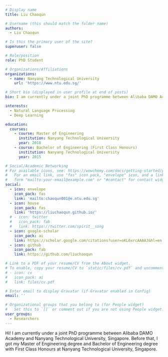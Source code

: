 ```yaml
---
# Display name
title: Liu Chaoqun

# Username (this should match the folder name)
authors:
  - Liu Chaoqun

# Is this the primary user of the site?
superuser: false

# Role/position
role: PhD Student

# Organizations/Affiliations
organizations:
  - name: Nanyang Technological University
    url: 'https://www.ntu.edu.sg/'

# Short bio (displayed in user profile at end of posts)
bio: I am currently under a joint PhD programme between Alibaba DAMO Academy and Nanyang Technological University, Singapore.

interests:
  - Natural Language Processing
  - Deep Learning

education:
  courses:
    - course: Master of Engineering
      institution: Nanyang Technological University
      year: 2018
    - course: Bachelor of Engineering (First Class Honours)
      institution: Nanyang Technological University
      year: 2015

# Social/Academic Networking
# For available icons, see: https://wowchemy.com/docs/getting-started/page-builder/#icons
#   For an email link, use "fas" icon pack, "envelope" icon, and a link in the
#   form "mailto:your-email@example.com" or "#contact" for contact widget.
social:
  - icon: envelope
    icon_pack: fas
    link: 'mailto:chaoqun001@e.ntu.edu.sg'
  - icon: house
    icon_pack: fas
    link: 'https://liuchaoqun.github.io/'
  # - icon: twitter
  #   icon_pack: fab
  #   link: https://twitter.com/spirit__song
  - icon: google-scholar
    icon_pack: ai
    link: https://scholar.google.com/citations?user=oKL6xrcAAAAJ&hl=en
  - icon: github
    icon_pack: fab
    link: https://github.com/liuchaoqun

# Link to a PDF of your resume/CV from the About widget.
# To enable, copy your resume/CV to `static/files/cv.pdf` and uncomment the lines below.
# - icon: cv
#   icon_pack: ai
#   link: files/cv.pdf

# Enter email to display Gravatar (if Gravatar enabled in Config)
email: ''

# Organizational groups that you belong to (for People widget)
#   Set this to `[]` or comment out if you are not using People widget.
user_groups:
  - Researchers
---
```


Hi! I am currently under a joint PhD programme between Alibaba DAMO Academy and Nanyang Technological University, Singapore. Before that, I got my Master of Engineering degree and Bachelor of Engineering degree with First Class Honours at Nanyang Technological University, Singapore.
